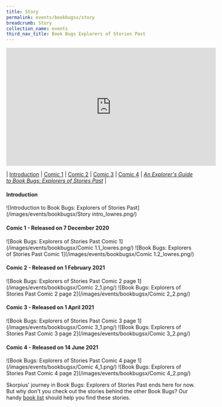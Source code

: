 ```yaml
---
title: Story
permalink: events/bookbugsx/story
breadcrumb: Story
collection_name: events
third_nav_title: Book Bugs Explorers of Stories Past
---
```

<div class="bp-youtube">
<iframe width="560" height="315" src="https://www.youtube.com/embed/NXwiyBNCeec?autoplay=1" frameborder="0" allow="accelerometer; autoplay; clipboard-write; encrypted-media; gyroscope; picture-in-picture" allowfullscreen></iframe>
</div>

| [Introduction](#introduction) | [Comic 1](#comic-1---released-on-7-december-2020) | [Comic 2](#comic-2---released-on-1-february-2021) | [Comic 3](#comic-3---released-on-1-april-2021) | [Comic 4](#comic-4---released-on-14-june-2021) | *<a href="https://go.gov.sg/bb-guide" target="_blank" rel="noopener noreferrer">An Explorer's Guide to Book Bugs: Explorers of Stories Past</a>* |

#### Introduction

![Introduction to Book Bugs: Explorers of Stories Past](/images/events/bookbugsx/Story intro_lowres.png/)

#### Comic 1 - Released on 7 December 2020

![Book Bugs: Explorers of Stories Past Comic 1](/images/events/bookbugsx/Comic 1.1_lowres.png/)
![Book Bugs: Explorers of Stories Past Comic 1](/images/events/bookbugsx/Comic 1.2_lowres.png/)

#### Comic 2 - Released on 1 February 2021

![Book Bugs: Explorers of Stories Past Comic 2 page 1](/images/events/bookbugsx/Comic 2_1.png/)
![Book Bugs: Explorers of Stories Past Comic 2 page 2](/images/events/bookbugsx/Comic 2_2.png/)

#### Comic 3 - Released on 1 April 2021

![Book Bugs: Explorers of Stories Past Comic 3 page 1](/images/events/bookbugsx/Comic 3_1.png/)
![Book Bugs: Explorers of Stories Past Comic 3 page 2](/images/events/bookbugsx/Comic 3_2.png/)

#### Comic 4 - Released on 14 June 2021

![Book Bugs: Explorers of Stories Past Comic 4 page 1](/images/events/bookbugsx/Comic 4_1.png/)
![Book Bugs: Explorers of Stories Past Comic 4 page 2](/images/events/bookbugsx/Comic 4_2.png/)

Skorpius' journey in Book Bugs: Explorers of Stories Past ends here for now. But why don't you check out the stories behind the other Book Bugs? Our handy [book list](/events/bookbugsx/resources#book-lists) should help you find these stories.